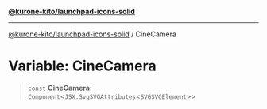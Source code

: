 [**@kurone-kito/launchpad-icons-solid**](../README.md)

***

[@kurone-kito/launchpad-icons-solid](../globals.md) / CineCamera

# Variable: CineCamera

> `const` **CineCamera**: `Component`\<`JSX.SvgSVGAttributes`\<`SVGSVGElement`\>\>
